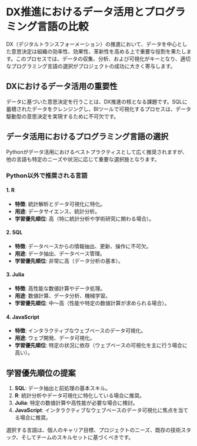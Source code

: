 # DX推進におけるデータ活用とプログラミング言語の比較

DX（デジタルトランスフォーメーション）の推進において、データを中心とした意思決定は組織の効率性、効果性、革新性を高める上で重要な役割を果たします。このプロセスでは、データの収集、分析、および可視化がキーとなり、適切なプログラミング言語の選択がプロジェクトの成功に大きく寄与します。

## DXにおけるデータ活用の重要性

データに基づいた意思決定を行うことは、DX推進の核となる課題です。SQLに蓄積されたデータをクレンジングし、BIツールで可視化するプロセスは、データ駆動型の意思決定を実現するために不可欠です。

## データ活用におけるプログラミング言語の選択

Pythonがデータ活用におけるベストプラクティスとして広く推奨されますが、他の言語も特定のニーズや状況に応じて重要な選択肢となります。

### Python以外で推奨される言語

#### 1. R

- **特徴**: 統計解析とデータ可視化に特化。
- **用途**: データサイエンス、統計分析。
- **学習優先順位**: 高（特に統計分析や学術研究に関わる場合）。

#### 2. SQL

- **特徴**: データベースからの情報抽出、更新、操作に不可欠。
- **用途**: データ抽出、データベース管理。
- **学習優先順位**: 非常に高（データ分析の基本）。

#### 3. Julia

- **特徴**: 高性能な数値計算やデータ処理。
- **用途**: 数値計算、データ分析、機械学習。
- **学習優先順位**: 中～高（性能や特定の数値計算が求められる場合）。

#### 4. JavaScript

- **特徴**: インタラクティブなウェブベースのデータ可視化。
- **用途**: ウェブ開発、データ可視化。
- **学習優先順位**: 特定の状況に依存（ウェブベースの可視化を主に行う場合に高い）。

## 学習優先順位の提案

1. **SQL**: データ抽出と前処理の基本スキル。
2. **R**: 統計分析やデータ可視化に特化している場合に推奨。
3. **Julia**: 特定の数値計算や高性能が必要な場合に検討。
4. **JavaScript**: インタラクティブなウェブベースのデータ可視化に焦点を当てる場合に推奨。

選択する言語は、個人のキャリア目標、プロジェクトのニーズ、既存の技術スタック、そしてチームのスキルセットに基づくべきです。
